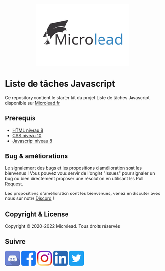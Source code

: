 [<p align="center"><img src="https://github.com/Microleadoff/Microleadoff/blob/main/assets/LOGO-FINAL-V2.svg" alt="Microlead" width="300" /></p>](https://microlead.fr/)

# Liste de tâches Javascript

Ce repository contient le starter kit du projet Liste de tâches Javascript disponible sur [Microlead.fr](https://microlead.fr)

## Prérequis

- [HTML niveau 8](https://microlead.fr/echelles/html)
- [CSS niveau 10](https://microlead.fr/echelles/css)
- [Javascript niveau 8](https://microlead.fr/echelles/javascript)

## Bug & améliorations

Le signalement des bugs et les propositions d'amélioration sont les bienvenus ! Vous pouvez vous servir de l'onglet "Issues" pour signaler un bug ou bien directement proposer une résolution en utilisant les Pull Request.

Les propositions d'amélioration sont les bienvenues, venez en discuter avec nous sur notre [Discord](https://discord.gg/skkDr3STAw) !

## Copyright & License

Copyright © 2020-2022 Microlead. Tous droits réservés

## Suivre

[<img src="https://github.com/Microleadoff/Microleadoff/blob/main/assets/discord.png">](https://discord.gg/skkDr3STAw)
[<img src="https://github.com/Microleadoff/Microleadoff/blob/main/assets/facebook.png">](https://www.facebook.com/Microleadoff)
[<img src="https://github.com/Microleadoff/Microleadoff/blob/main/assets/insta.png">](https://www.instagram.com/microlead_off/)
[<img src="https://github.com/Microleadoff/Microleadoff/blob/main/assets/linkedin.png">](https://www.linkedin.com/company/microleadoff)
[<img src="https://github.com/Microleadoff/Microleadoff/blob/main/assets/twitter.png">](https://twitter.com/Microlead_off)

